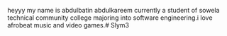 heyyy my name is abdulbatin abdulkareem currently a student of sowela technical community college majoring into software engineering.i love afrobeat music and video games.# Slym3
